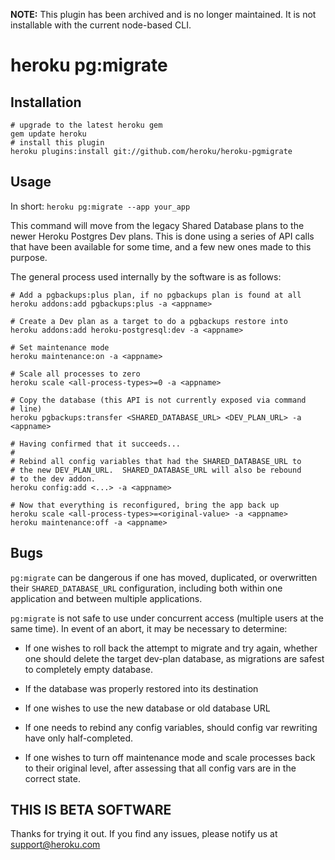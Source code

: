 **NOTE:** This plugin has been archived and is no longer maintained. It is not installable with the current node-based CLI.

# heroku pg:migrate

## Installation

    # upgrade to the latest heroku gem
    gem update heroku
    # install this plugin
    heroku plugins:install git://github.com/heroku/heroku-pgmigrate

## Usage

In short: `heroku pg:migrate --app your_app`

This command will move from the legacy Shared Database plans to the
newer Heroku Postgres Dev plans.  This is done using a series of API
calls that have been available for some time, and a few new ones made
to this purpose.

The general process used internally by the software is as follows:

    # Add a pgbackups:plus plan, if no pgbackups plan is found at all
    heroku addons:add pgbackups:plus -a <appname>

    # Create a Dev plan as a target to do a pgbackups restore into
    heroku addons:add heroku-postgresql:dev -a <appname>

    # Set maintenance mode
    heroku maintenance:on -a <appname>

    # Scale all processes to zero
    heroku scale <all-process-types>=0 -a <appname>

    # Copy the database (this API is not currently exposed via command
    # line)
    heroku pgbackups:transfer <SHARED_DATABASE_URL> <DEV_PLAN_URL> -a <appname>

    # Having confirmed that it succeeds...
    #
    # Rebind all config variables that had the SHARED_DATABASE_URL to
    # the new DEV_PLAN_URL.  SHARED_DATABASE_URL will also be rebound
    # to the dev addon.
    heroku config:add <...> -a <appname>

    # Now that everything is reconfigured, bring the app back up
    heroku scale <all-process-types>=<original-value> -a <appname>
    heroku maintenance:off -a <appname>

## Bugs

`pg:migrate` can be dangerous if one has moved, duplicated, or
overwritten their `SHARED_DATABASE_URL` configuration, including both
within one application and between multiple applications.

`pg:migrate` is not safe to use under concurrent access (multiple
users at the same time).  In event of an abort, it may be necessary to
determine:

  * If one wishes to roll back the attempt to migrate and try again,
    whether one should delete the target dev-plan database, as
    migrations are safest to completely empty database.

  * If the database was properly restored into its destination

  * If one wishes to use the new database or old database URL

  * If one needs to rebind any config variables, should config var
    rewriting have only half-completed.

  * If one wishes to turn off maintenance mode and scale processes
    back to their original level, after assessing that all config vars
    are in the correct state.


## THIS IS BETA SOFTWARE

Thanks for trying it out. If you find any issues, please notify us at
support@heroku.com
